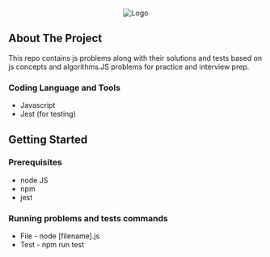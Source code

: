 
<!-- PROJECT LOGO -->
<br />
<p align="center">
    <img src="https://repository-images.githubusercontent.com/77558427/90208980-61e4-11e9-8451-7fc1d84edd95" alt="Logo"/>

<!-- ABOUT THE PROJECT -->
## About The Project

This repo contains js problems along with their solutions and tests based on js concepts and algorithms.JS problems for practice and interview prep. 


### Coding Language and Tools

* Javascript
* Jest (for testing)


<!-- GETTING STARTED -->
## Getting Started

### Prerequisites
* node JS
* npm
* jest

### Running problems and tests commands
* File - node [filename].js
* Test - npm run test

  


